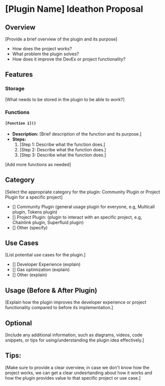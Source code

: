 # [Plugin Name] Ideathon Proposal

## Overview

[Provide a brief overview of the plugin and its purpose]

- How does the project works?
- What problem the plugin solves?
- How does it improve the DevEx or project functionality?

## Features

### Storage

[What needs to be stored in the plugin to be able to work?]

### Functions

#### `[Function 1]()`

- **Description:** [Brief description of the function and its purpose.]
- **Steps:**
  1. [Step 1: Describe what the function does.]
  2. [Step 2: Describe what the function does.]
  3. [Step 3: Describe what the function does.]

[Add more functions as needed]

## Category

[Select the appropriate category for the plugin: Community Plugin or Project Plugin for a specific project]

- [] Community Plugin (general usage plugin for everyone, e.g, Multicall plugin, Tokens plugin)
- [] Project Plugin: (plugin to interact with an specific project, e.g, Chainlink plugin, Superfluid plugin)
- [] Other (specify)

## Use Cases

[List potential use cases for the plugin.]

- [] Developer Experience (explain)
- [] Gas optimization (explain)
- [] Other (explain)

## Usage (Before & After Plugin)

[Explain how the plugin improves the developer experience or project functionality compared to before its implementation.]

## Optional

[Include any additional information, such as diagrams, videos, code snippets, or tips for using/understanding the plugin idea effectively.]

## Tips:

[Make sure to provide a clear overview, in case we don't know how the project works, we can get a clear undesrtanding about how it works and how the plugin provides value to that specific project or use case.]
